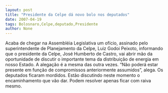 ```yaml
---
layout: post
title: "Presidente da Celpe dá novo bolo nos deputados"
date: 2007-04-19
tags: Bolosnaro,Celpe,deputado,Presidente
author: None
---
```

Acaba de chegar na Assembléia Legislativa um ofício, assinado pelo superintendente de Planejamento da Celpe, Luiz Godoi Peixoto, informando que o presidente da Celpe, José Humberto de Castro, vai abrir mão da oportunidade de discutir o importante tema da distribuição de energia em nosso Estado.
A alegação é a mesma das outra vezes. “Não poderá estar presente em função de compromissos anteriormente assumidos”, alega.
Os deputados ficaram mordidos. Estão discutindo neste momento o encaminhamento que vão dar. Podem resolver apenas ficar com raiva mesmo. 